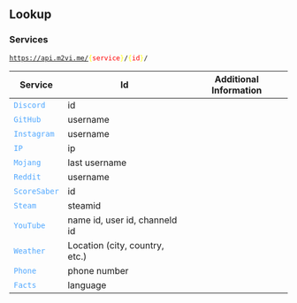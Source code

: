 ## Lookup

### Services

<code>https://api.m2vi.me/<span style="color: yellow">{<span style="color: red">service</span>}</span>/<span style="color: yellow">{<span style="color: red">id</span>}</span>/</code>

| Service                                         | Id                             | Additional Information |
| ----------------------------------------------- | ------------------------------ | ---------------------- |
| <code style="color: #51A8FF;">Discord</code>    | id                             |
| <code style="color: #51A8FF;">GitHub</code>     | username                       |
| <code style="color: #51A8FF;">Instagram</code>  | username                       |
| <code style="color: #51A8FF;">IP</code>         | ip                             |
| <code style="color: #51A8FF;">Mojang</code>     | last username                  |
| <code style="color: #51A8FF;">Reddit</code>     | username                       |
| <code style="color: #51A8FF;">ScoreSaber</code> | id                             |
| <code style="color: #51A8FF;">Steam</code>      | steamid                        |
| <code style="color: #51A8FF;">YouTube</code>    | name id, user id, channeld id  |
| <code style="color: #51A8FF;">Weather</code>    | Location (city, country, etc.) |
| <code style="color: #51A8FF;">Phone</code>      | phone number                   |
| <code style="color: #51A8FF;">Facts</code>      | language                       |
